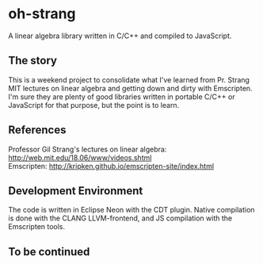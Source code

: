 # oh-strang
A linear algebra library written in C/C++ and compiled to JavaScript.

## The story
This is a  weekend project to consolidate what I've learned from Pr. Strang MIT lectures on linear algebra and getting down and dirty with Emscripten.
I'm sure they are plenty of good libraries written in portable C/C++ or JavaScript for that purpose, but the point is to learn.

## References
Professor Gil Strang's lectures on linear algebra:
http://web.mit.edu/18.06/www/videos.shtml  
Emscripten:
http://kripken.github.io/emscripten-site/index.html

## Development Environment
The code is written in Eclipse Neon with the CDT plugin.
Native compilation is done with the CLANG LLVM-frontend, and JS compilation with the Emscripten tools.

## To be continued
